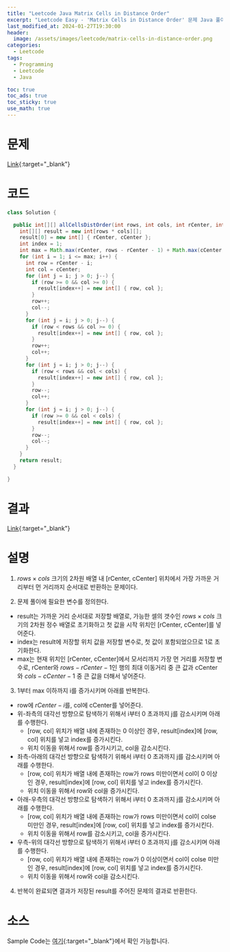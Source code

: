 ```yaml
---
title: "Leetcode Java Matrix Cells in Distance Order"
excerpt: "Leetcode Easy - 'Matrix Cells in Distance Order' 문제 Java 풀이"
last_modified_at: 2024-01-27T19:30:00
header:
  image: /assets/images/leetcode/matrix-cells-in-distance-order.png
categories:
  - Leetcode
tags:
  - Programming
  - Leetcode
  - Java

toc: true
toc_ads: true
toc_sticky: true
use_math: true
---
```

# 문제
[Link](https://leetcode.com/problems/matrix-cells-in-distance-order){:target="_blank"}

# 코드
```java
class Solution {

  public int[][] allCellsDistOrder(int rows, int cols, int rCenter, int cCenter) {
    int[][] result = new int[rows * cols][];
    result[0] = new int[] { rCenter, cCenter };
    int index = 1;
    int max = Math.max(rCenter, rows - rCenter - 1) + Math.max(cCenter, cols - cCenter - 1);
    for (int i = 1; i <= max; i++) {
      int row = rCenter - i;
      int col = cCenter;
      for (int j = i; j > 0; j--) {
        if (row >= 0 && col >= 0) {
          result[index++] = new int[] { row, col };
        }
        row++;
        col--;
      }
      for (int j = i; j > 0; j--) {
        if (row < rows && col >= 0) {
          result[index++] = new int[] { row, col };
        }
        row++;
        col++;
      }
      for (int j = i; j > 0; j--) {
        if (row < rows && col < cols) {
          result[index++] = new int[] { row, col };
        }
        row--;
        col++;
      }
      for (int j = i; j > 0; j--) {
        if (row >= 0 && col < cols) {
          result[index++] = new int[] { row, col };
        }
        row--;
        col--;
      }
    }
    return result;
  }

}
```

# 결과
[Link](https://leetcode.com/problems/matrix-cells-in-distance-order/submissions/1158150449/){:target="_blank"}

# 설명
1. $rows \times cols$ 크기의 2차원 배열 내 [rCenter, cCenter] 위치에서 가장 가까운 거리부터 먼 거리까지 순서대로 반환하는 문제이다.

2. 문제 풀이에 필요한 변수를 정의한다.
- result는 가까운 거리 순서대로 저장할 배열로, 가능한 셀의 갯수인 $rows \times cols$ 크기의 2차원 정수 배열로 초기화하고 첫 값을 시작 위치인 [rCenter, cCenter]를 넣어준다.
- index는 result에 저장할 위치 값을 저장할 변수로, 첫 값이 포함되었으므로 1로 초기화한다.
- max는 현재 위치인 [rCenter, cCenter]에서 모서리까지 가장 먼 거리를 저장할 변수로, rCenter와 $rows - rCenter - 1$인 행의 최대 이동거리 중 큰 값과 cCenter와 $cols - cCenter - 1$ 중 큰 값을 더해서 넣어준다.

3. 1부터 max 이하까지 i를 증가시키며 아래를 반복한다.
- row에 $rCenter - i$를, col에 cCenter를 넣어준다.
- 위-좌측의 대각선 방향으로 탐색하기 위해서 i부터 0 초과까지 j를 감소시키며 아래를 수행한다.
  - [row, col] 위치가 배열 내에 존재하는 0 이상인 경우, result[index]에 [row, col] 위치를 넣고 index를 증가시킨다.
  - 위치 이동을 위해서 row를 증가시키고, col을 감소시킨다.
- 좌측-아래의 대각선 방향으로 탐색하기 위해서 i부터 0 초과까지 j를 감소시키며 아래를 수행한다.
  - [row, col] 위치가 배열 내에 존재하는 row가 rows 미만이면서 col이 0 이상인 경우, result[index]에 [row, col] 위치를 넣고 index를 증가시킨다.
  - 위치 이동을 위해서 row와 col을 증가시킨다.
- 아래-우측의 대각선 방향으로 탐색하기 위해서 i부터 0 초과까지 j를 감소시키며 아래를 수행한다.
  - [row, col] 위치가 배열 내에 존재하는 row가 rows 미만이면서 col이 colse 미만인 경우, result[index]에 [row, col] 위치를 넣고 index를 증가시킨다.
  - 위치 이동을 위해서 row를 감소시키고, col을 증가시킨다.
- 우측-위의 대각선 방향으로 탐색하기 위해서 i부터 0 초과까지 j를 감소시키며 아래를 수행한다.
  - [row, col] 위치가 배열 내에 존재하는 row가 0 이상이면서 col이 colse 미만인 경우, result[index]에 [row, col] 위치를 넣고 index를 증가시킨다.
  - 위치 이동을 위해서 row와 col을 감소시킨다.

4. 반복이 완료되면 결과가 저장된 result를 주어진 문제의 결과로 반환한다.

# 소스
Sample Code는 [여기](https://github.com/GracefulSoul/leetcode/blob/master/src/main/java/gracefulsoul/problems/MatrixCellsInDistanceOrder.java){:target="_blank"}에서 확인 가능합니다.